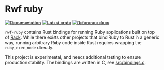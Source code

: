 # Rwf ruby

[![Documentation](https://img.shields.io/badge/documentation-blue?style=flat)](https://levkk.github.io/rwf/)
[![Latest crate](https://img.shields.io/crates/v/rwf-ruby.svg)](https://crates.io/crates/rwf-ruby)
[![Reference docs](https://img.shields.io/docsrs/rwf-ruby)](https://docs.rs/rwf-ruby)

`rwf-ruby` contains Rust bindings for running Ruby applications built on top of [Rack](https://github.com/rack/rack). While there exists other projects that bind Ruby to Rust in a generic way,
running arbitrary Ruby code inside Rust requires wrapping the `ruby_exec_node` directly.

This project is experimental, and needs additional testing to ensure production stability. The bindings are written in C, see [src/bindings.c](src/bindings.c).
